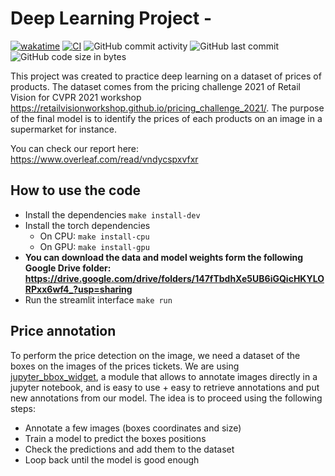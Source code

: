 # Deep Learning Project -

[![wakatime](https://wakatime.com/badge/user/5fba56dd-c3e1-4bec-9596-fd1565702df9/project/a1c8fad7-d886-4e60-bd73-1a94648fa163.svg)](https://wakatime.com/badge/user/5fba56dd-c3e1-4bec-9596-fd1565702df9/project/a1c8fad7-d886-4e60-bd73-1a94648fa163)
[![CI](https://github.com/magalimorin18/price_detection_deep_learning/actions/workflows/main.yml/badge.svg)](https://github.com/magalimorin18/price_detection_deep_learning/actions/workflows/main.yml)
![GitHub commit activity](https://img.shields.io/github/commit-activity/w/magalimorin18/price_detection_deep_learning)
![GitHub last commit](https://img.shields.io/github/last-commit/magalimorin18/price_detection_deep_learning)
![GitHub code size in bytes](https://img.shields.io/github/languages/code-size/magalimorin18/price_detection_deep_learning)

This project was created to practice deep learning on a dataset of prices of products. The dataset comes from the pricing challenge 2021 of Retail Vision for CVPR 2021 workshop https://retailvisionworkshop.github.io/pricing_challenge_2021/.
The purpose of the final model is to identify the prices of each products on an image in a supermarket for instance.

You can check our report here: https://www.overleaf.com/read/vndycspxvfxr

## How to use the code

- Install the dependencies `make install-dev`
- Install the torch dependencies
    - On CPU: `make install-cpu`
    - On GPU: `make install-gpu`
- __You can download the data and model weights form the following Google Drive folder: https://drive.google.com/drive/folders/147fTbdhXe5UB6iGQicHKYLORPxx6wf4_?usp=sharing__
- Run the streamlit interface `make run`

## Price annotation

To perform the price detection on the image, we need a dataset of the boxes on the images of the prices tickets.
We are using [jupyter_bbox_widget](https://github.com/gereleth/jupyter-bbox-widget), a module that allows to annotate images directly in a jupyter notebook, and is easy to use + easy to retrieve annotations and put new annotations from our model.
The idea is to proceed using the following steps:
- Annotate a few images (boxes coordinates and size)
- Train a model to predict the boxes positions
- Check the predictions and add them to the dataset
- Loop back until the model is good enough
